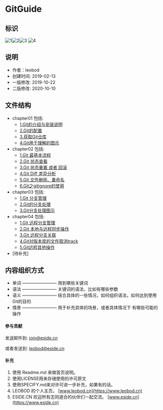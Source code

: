 # GitGuide

## 标识
 ![1](https://img.shields.io/badge/LICENSE-Apache%202.0-blue.svg)![2](https://img.shields.io/badge/CN-ESIDE-orange.svg?longCache=true)![3](https://img.shields.io/badge/VERSION-v2.0.0-red.svg?longCache=true) ![4](https://img.shields.io/badge/AUTHOR-LEOBOD-green.svg?longCache=true)



## 说明

+ 作者：leobod	
+ 创建时间: 2019-02-13
+ 一版修改: 2019-10-22 
+ 二版修改: 2020-10-10



## 文件结构
+ chapter01 包括: 
  + [1.Git的介绍与安装说明](./chapter01/)
  + [2.Git的配置](./chapter01/)
  + [3.获取Git仓库](./chapter01/)
  + [4.Git用于理解的图示](./chapter01/)
+ chapter02 包括: 
  + [1.Git 最基本流程](./chapter02/)
  + [2.Git 状态查看](./chapter02/)
  + [3.Git 状态重置 或者 回滚](./chapter02/)
  + [4.Git Diff 差异分析](./chapter02/)
  + [5.Git 文件删除、重命名](./chapter02/)
  + [6.Git之gitignore的使用](./chapter02/)
+ chapter03 包括: 
  + [1.Git 分支管理](./chapter03/)
  + [2.Git的分支处理](./chapter03/)
  + [3.Git分支处理图示](./chapter03/)
+ chapter04 包括: 
  + [1.Git 远程分支管理](./chapter04/)
  + [2.Git 本地与远程同步操作](./chapter04/)
  + [3.Git 远程分支关联](./chapter04/)
  + [4.Git对版本库的文件取消track](./chapter04/)
  + [5.Git远程其他操作](./chapter04/)
+ [待补充]



## 内容组织方式 

+ 单词 	———————— 用到哪些关键词
+ 语法 	———————— 关键词的语法，比如有哪些参数
+ 语义	————————  结合具体的一些情况，如何组织语法，如何达到使用Git的目的
+ 情景	———————— 用于补充具体的场景，或者具体情况下 有哪些可能的操作



#### 参与贡献

发送邮件到: join@eside.cn

或者发送到: [leobod@eside.cn](mailto://leobod@eside.cn)

#### 补充

1.  使用 Readme.md 来做首页说明。
2.  使用LICENSE用来存储使用的许可原文
3.  使用SPECIFY.md来对许可进一步补充，如果有的话。
4.  LEOBOD 的个人主页。 [www.leobod.cn](https://www.leobod.cn)
5.  ESIDE.CN 欢迎所有志同道合的伙伴们一起交流。 [www.eside.cn](https://www.eside.cn)